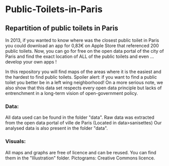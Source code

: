 # Public-Toilets-in-Paris
## Repartition of public toilets in Paris
In 2013, if you wanted to know where was the closest public toilet in Paris you could download an app for 0,83€ on Apple Store that referenced 200 public toilets. Now, you can go for free on the open data portal of the city of Paris and find the exact location of ALL of the public toilets and even ... develop your own apps !

In this repository you will find maps of the areas where it is the easiest and the hardest to find public toilets. Spoiler alert: if you want to find a public toilet you better be in a left wing neighborhood!
On a more serious note, we also show that this data set respects every open data principle but lacks of entrenchment in a long-term vision of open-government policy.
### Data:
All data used can be found in the folder "data".
Raw data was extracted from the open data portal of ville de Paris (Located in data>sanisettes)
Our analysed data is also present in the folder "data".

### Visuals:
All maps and graphs are free of licence and can be reused. You can find them in the "Illustration" folder.
Pictograms: Creative Commons licence.
